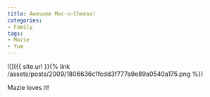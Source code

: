 ```yaml
---
title: Awesome Mac-n-Cheese!
categories:
- Family
tags:
- Mazie
- Yum
---
```


![]({{ site.url }}{% link /assets/posts/2009/1806636c1fcdd3f777a9e89a0540a175.png %})
  



Mazie loves it!
